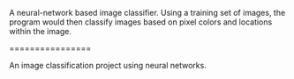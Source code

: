 
A neural-network based image classifier. Using a training set of images, the program would then classify images
based on pixel colors and locations within the image.

================

An image classification project using neural networks.
